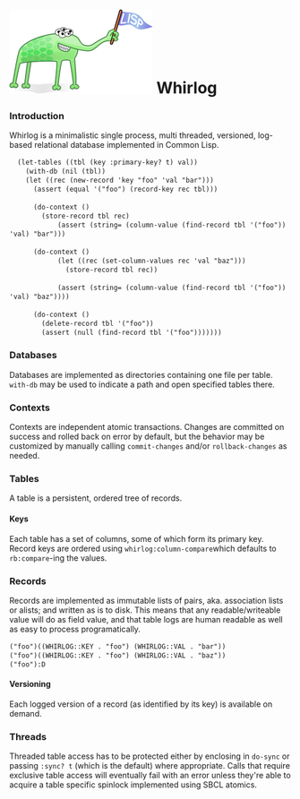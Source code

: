 # ![Lisp Mascot](lisp.png?raw=true) Whirlog

### Introduction
Whirlog is a minimalistic single process, multi threaded, versioned, log-based relational database implemented in Common Lisp.

```
  (let-tables ((tbl (key :primary-key? t) val))
    (with-db (nil (tbl))
	(let ((rec (new-record 'key "foo" 'val "bar")))
	  (assert (equal '("foo") (record-key rec tbl)))
	  
	  (do-context ()
	    (store-record tbl rec)
            (assert (string= (column-value (find-record tbl '("foo")) 'val) "bar")))
	  
	  (do-context ()
            (let ((rec (set-column-values rec 'val "baz")))
              (store-record tbl rec))

            (assert (string= (column-value (find-record tbl '("foo")) 'val) "baz"))))
	  
	  (do-context ()
	    (delete-record tbl '("foo"))
	    (assert (null (find-record tbl '("foo")))))))
```

### Databases
Databases are implemented as directories containing one file per table. `with-db` may be used to indicate a path and open specified tables there.

### Contexts
Contexts are independent atomic transactions. Changes are committed on success and rolled back on error by default, but the behavior may be customized by manually calling `commit-changes` and/or `rollback-changes` as needed.

### Tables
A table is a persistent, ordered tree of records.

#### Keys
Each table has a set of columns, some of which form its primary key. Record keys are ordered using `whirlog:column-compare`which defaults to `rb:compare`-ing the values.

### Records
Records are implemented as immutable lists of pairs, aka. association lists or alists; and written as is to disk. This means that any readable/writeable value will do as field value, and that table logs are human readable as well as easy to process programatically.

```
("foo")((WHIRLOG::KEY . "foo") (WHIRLOG::VAL . "bar"))
("foo")((WHIRLOG::KEY . "foo") (WHIRLOG::VAL . "baz"))
("foo"):D
```

#### Versioning
Each logged version of a record (as identified by its key) is available on demand.

### Threads
Threaded table access has to be protected either by enclosing in `do-sync` or passing `:sync? t` (which is the default) where appropriate. Calls that require exclusive table access will eventually fail with an error unless they're able to acquire a table specific spinlock implemented using SBCL atomics.